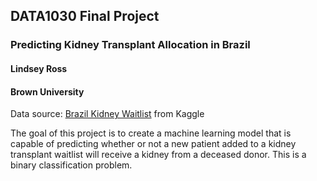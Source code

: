 ## DATA1030 Final Project
### Predicting Kidney Transplant Allocation in Brazil
#### Lindsey Ross
#### Brown University

Data source: [Brazil Kidney Waitlist](https://www.kaggle.com/datasets/gustavomodelli/waitlist-kidney-brazil) from Kaggle

The goal of this project is to create a machine learning model that is capable of predicting whether or not a new patient added to a kidney transplant waitlist will receive a kidney from a deceased donor. This is a binary classification problem.
